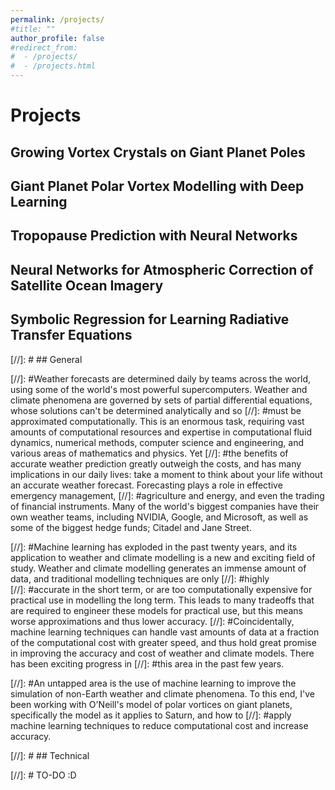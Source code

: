 ```yaml
---
permalink: /projects/
#title: ""
author_profile: false
#redirect_from:
#  - /projects/
#  - /projects.html
---
```

# Projects

## Growing Vortex Crystals on Giant Planet Poles

## Giant Planet Polar Vortex Modelling with Deep Learning

## Tropopause Prediction with Neural Networks

## Neural Networks for Atmospheric Correction of Satellite Ocean Imagery

## Symbolic Regression for Learning Radiative Transfer Equations


[//]: # ## General

[//]: #Weather forecasts are determined daily by teams across the world, using some of the world's most powerful supercomputers. Weather and climate phenomena are governed by sets of partial differential equations, whose solutions can't be determined analytically and so [//]: #must be approximated computationally. This is an enormous task, requiring vast amounts of computational resources and expertise in computational fluid dynamics, numerical methods, computer science and engineering, and various areas of mathematics and physics. Yet [//]: #the benefits of accurate weather prediction greatly outweigh the costs, and has many implications in our daily lives: take a moment to think about your life without an accurate weather forecast. Forecasting plays a role in effective emergency management, 
[//]: #agriculture and energy, and even the trading of financial instruments. Many of the world's biggest companies have their own weather teams, including NVIDIA, Google, and Microsoft, as well as some of the biggest hedge funds; Citadel and Jane Street.

[//]: #Machine learning has exploded in the past twenty years, and its application to weather and climate modelling is a new and exciting field of study. Weather and climate modelling generates an immense amount of data, and traditional modelling techniques are only 
[//]: #highly  
[//]: #accurate in the short term, or are too computationally expensive for practical use in modelling the long term. This leads to many tradeoffs that are required to engineer these models for practical use, but this means worse approximations and thus lower accuracy. 
[//]: #Coincidentally, machine learning techniques can handle vast amounts of data at a fraction of the computational cost with greater speed, and thus hold great promise in improving the accuracy and cost of weather and climate models. There has been exciting progress in 
[//]: #this area in the past few years.

[//]: #An untapped area is the use of machine learning to improve the simulation of non-Earth weather and climate phenomena. To this end, I've been working with O'Neill's model of polar vortices on giant planets, specifically the model as it applies to Saturn, and how to [//]: #apply machine learning techniques to reduce computational cost and increase accuracy.

[//]: # ## Technical

[//]: # TO-DO :D
